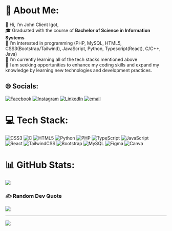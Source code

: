 # 💫 About Me:
👋 Hi, I’m John Client Igot,<br>
🎓 Graduated with the course of <b>Bachelor of Science in Information Systems</b><br>
👀 I’m interested in programming (PHP, MySQL, HTML5, CSS3(Bootstrap/Tailwind),  JavaScript, Python, Typescript(React), C/C++, Java)<br>
🌱 I’m currently learning all of the tech stacks mentioned above<br>
💞️ I am seeking opportunities to enhance my coding skills and expand my knowledge by learning new technologies and development practices.<br>


## 🌐 Socials:
[![Facebook](https://img.shields.io/badge/Facebook-%231877F2.svg?logo=Facebook&logoColor=white)](https://www.facebook.com/johnclientigot) [![Instagram](https://img.shields.io/badge/Instagram-%23E4405F.svg?logo=Instagram&logoColor=white)](https://www.instagram.com/jclient11/) [![LinkedIn](https://img.shields.io/badge/LinkedIn-%230077B5.svg?logo=linkedin&logoColor=white)](https://www.linkedin.com/in/johnclientigot/) [![email](https://img.shields.io/badge/Email-D14836?logo=gmail&logoColor=white)](mailto:jclient11@gmail.com) 

# 💻 Tech Stack:
![CSS3](https://img.shields.io/badge/css3-%231572B6.svg?style=for-the-badge&logo=css3&logoColor=white) ![C](https://img.shields.io/badge/c-%2300599C.svg?style=for-the-badge&logo=c&logoColor=white) ![HTML5](https://img.shields.io/badge/html5-%23E34F26.svg?style=for-the-badge&logo=html5&logoColor=white) ![Python](https://img.shields.io/badge/python-3670A0?style=for-the-badge&logo=python&logoColor=ffdd54) ![PHP](https://img.shields.io/badge/php-%23777BB4.svg?style=for-the-badge&logo=php&logoColor=white) ![TypeScript](https://img.shields.io/badge/typescript-%23007ACC.svg?style=for-the-badge&logo=typescript&logoColor=white) ![JavaScript](https://img.shields.io/badge/javascript-%23323330.svg?style=for-the-badge&logo=javascript&logoColor=%23F7DF1E) ![React](https://img.shields.io/badge/react-%2320232a.svg?style=for-the-badge&logo=react&logoColor=%2361DAFB) ![TailwindCSS](https://img.shields.io/badge/tailwindcss-%2338B2AC.svg?style=for-the-badge&logo=tailwind-css&logoColor=white) ![Bootstrap](https://img.shields.io/badge/bootstrap-%238511FA.svg?style=for-the-badge&logo=bootstrap&logoColor=white) ![MySQL](https://img.shields.io/badge/mysql-4479A1.svg?style=for-the-badge&logo=mysql&logoColor=white) ![Figma](https://img.shields.io/badge/figma-%23F24E1E.svg?style=for-the-badge&logo=figma&logoColor=white) ![Canva](https://img.shields.io/badge/Canva-%2300C4CC.svg?style=for-the-badge&logo=Canva&logoColor=white)
# 📊 GitHub Stats:
![](https://github-readme-stats.vercel.app/api/top-langs/?username=jcl1ent&theme=dark&hide_border=false&include_all_commits=true&count_private=true&layout=compact)

### ✍️ Random Dev Quote
![](https://quotes-github-readme.vercel.app/api?type=horizontal&theme=radical)

---
[![](https://visitcount.itsvg.in/api?id=jcl1ent&icon=0&color=0)](https://visitcount.itsvg.in)

<!-- Proudly created with GPRM ( https://gprm.itsvg.in ) -->
